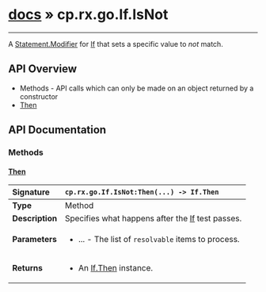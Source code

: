 # [docs](index.md) » cp.rx.go.If.IsNot
---

A [Statement.Modifier](cp.rx.go.Statement.Modifier.md) for [If](cp.rx.go.If.md) that sets a specific value to *not* match.

## API Overview
* Methods - API calls which can only be made on an object returned by a constructor
 * [Then](#then)

## API Documentation

### Methods

#### [Then](#then)
| <span style="float: left;">**Signature**</span> | <span style="float: left;">`cp.rx.go.If.IsNot:Then(...) -> If.Then` </span>                                                          |
| -----------------------------------------------------|---------------------------------------------------------------------------------------------------------|
| **Type**                                             | Method |
| **Description**                                      | Specifies what happens after the [If](cp.rx.go.If.md) test passes. |
| **Parameters**                                       | <ul><li>...  - The list of <code>resolvable</code> items to process.</li></ul> |
| **Returns**                                          | <ul><li>An <a href="cp.rx.go.If.Then.md">If.Then</a> instance.</li></ul> |


